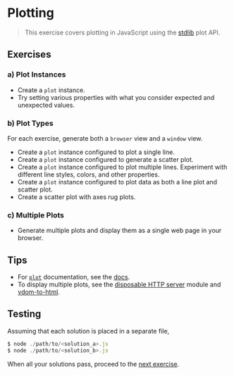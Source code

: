 # Plotting

> This exercise covers plotting in JavaScript using the [stdlib][stdlib] plot API.


## Exercises

### a) Plot Instances

* Create a `plot` instance.
* Try setting various properties with what you consider expected and unexpected values.


### b) Plot Types

For each exercise, generate both a `browser` view and a `window` view.

* Create a `plot` instance configured to plot a single line.
* Create a `plot` instance configured to generate a scatter plot.
* Create a `plot` instance configured to plot multiple lines. Experiment with different line styles, colors, and other properties.
* Create a `plot` instance configured to plot data as both a line plot and scatter plot.
* Create a scatter plot with axes rug plots.


### c) Multiple Plots

* Generate multiple plots and display them as a single web page in your browser.


## Tips

* For [`plot`][plot] documentation, see the [docs][plot].
* To display multiple plots, see the [disposable HTTP server][disposable-http-server] module and [vdom-to-html][vdom-to-html].


## Testing

Assuming that each solution is placed in a separate file,

``` javascript
$ node ./path/to/<solution_a>.js
$ node ./path/to/<solution_b>.js
```

When all your solutions pass, proceed to the [next exercise][next-exercise].


<!-- <links> -->

[stdlib]: https://github.com/stdlib-js/stdlib
[plot]: https://github.com/stdlib-js/stdlib/tree/develop/lib/node_modules/%40stdlib/plot/plot
[disposable-http-server]: https://github.com/stdlib-js/stdlib/tree/develop/lib/node_modules/%40stdlib/tools/disposable-http-server
[vdom-to-html]: https://github.com/nthtran/vdom-to-html

[next-exercise]: https://github.com/stdlib-js/stdlib/blob/develop/workshops/numeric-computing/exercises/02.md

<!-- </links> -->
